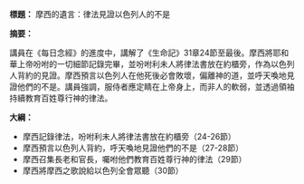**標題：** 摩西的遺言：律法見證以色列人的不是

**摘要：**

講員在《每日念經》的進度中，講解了《生命記》31章24節至最後。摩西將耶和華上帝吩咐的一切細節記錄完畢，並吩咐利未人將律法書放在約櫃旁，作為以色列人背約的見證。摩西預言以色列人在他死後必會敗壞，偏離神的道，並呼天喚地見證他們的不是。講員強調，服侍者應定睛在上帝身上，而非人的軟弱，並透過領袖持續教育百姓尊行神的律法。

**大綱：**

* 摩西記錄律法，吩咐利未人將律法書放在約櫃旁（24-26節）
* 摩西預言以色列人背約，呼天喚地見證他們的不是（27-28節）
* 摩西召集長老和官長，囑咐他們教育百姓尊行神的律法（29節）
* 摩西將摩西之歌說給以色列全會眾聽（30節）
